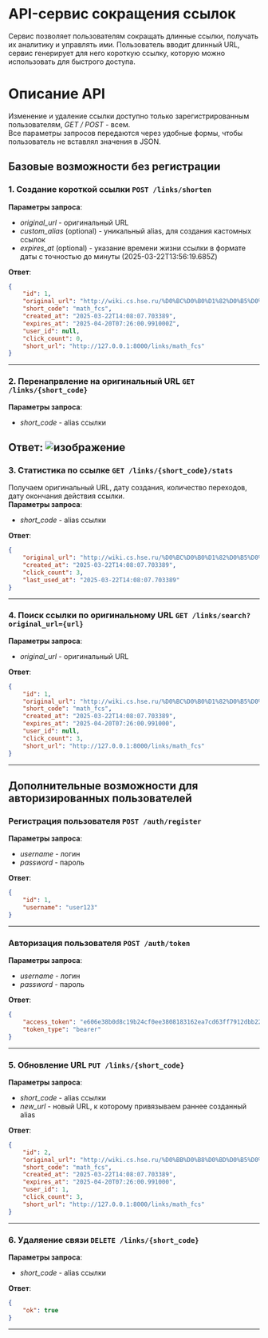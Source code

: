 # API-сервис сокращения ссылок
Сервис позволяет пользователям сокращать длинные ссылки, получать их аналитику и управлять ими. Пользователь вводит длинный URL, сервис генерирует для него короткую ссылку, которую можно использовать для быстрого доступа.


# Описание API
Изменение и удаление ссылки доступно только зарегистрированным пользователям, *GET / POST* - всем.  
Все параметры запросов передаются через удобные формы, чтобы пользователь не вставлял значения в JSON.


## Базовые возможности без регистрации
### 1. Создание короткой ссылки `POST /links/shorten` 
**Параметры запроса**:  
* *original_url* - оригинальный URL
* *custom_alias* (optional) - уникальный alias, для создания кастомных ссылок
* *expires_at* (optional) - указание времени жизни ссылки в формате даты с точностью до минуты (2025-03-22T13:56:19.685Z)

**Ответ**:
```json
{
    "id": 1,
    "original_url": "http://wiki.cs.hse.ru/%D0%BC%D0%B0%D1%82%D0%B5%D0%BC%D0%B0%D1%82%D0%B8%D1%87%D0%B5%D1%81%D0%BA%D0%B8%D0%B9_%D0%B0%D0%BD%D0%B0%D0%BB%D0%B8%D0%B7_1_2024/25_(%D0%BF%D0%B8%D0%BB%D0%BE%D1%82%D0%BD%D1%8B%D0%B9_%D0%BF%D0%BE%D1%82%D0%BE%D0%BA)",
    "short_code": "math_fcs",
    "created_at": "2025-03-22T14:08:07.703389",
    "expires_at": "2025-04-20T07:26:00.991000Z",
    "user_id": null,
    "click_count": 0,
    "short_url": "http://127.0.0.1:8000/links/math_fcs"
}
```
---


### 2. Перенапрвление на оригинальный URL `GET /links/{short_code}`
**Параметры запроса**:  
* *short_code* - alias ссылки

**Ответ**:
![изображение](https://github.com/user-attachments/assets/231259ae-f39f-4d61-ac91-701824949c1a)
---


### 3. Статистика по ссылке `GET /links/{short_code}/stats`  
Получаем оригинальный URL, дату создания, количество переходов, дату окончания действия ссылки.  
**Параметры запроса**:  
* *short_code* - alias ссылки

**Ответ**:
```json
{
    "original_url": "http://wiki.cs.hse.ru/%D0%BC%D0%B0%D1%82%D0%B5%D0%BC%D0%B0%D1%82%D0%B8%D1%87%D0%B5%D1%81%D0%BA%D0%B8%D0%B9_%D0%B0%D0%BD%D0%B0%D0%BB%D0%B8%D0%B7_1_2024/25_(%D0%BF%D0%B8%D0%BB%D0%BE%D1%82%D0%BD%D1%8B%D0%B9_%D0%BF%D0%BE%D1%82%D0%BE%D0%BA)",
    "created_at": "2025-03-22T14:08:07.703389",
    "click_count": 3,
    "last_used_at": "2025-03-22T14:08:07.703389"
}
```
---


### 4. Поиск ссылки по оригинальному URL `GET /links/search?original_url={url}`
**Параметры запроса**:
* *original_url* - оригинальный URL

**Ответ**:
```json
{
    "id": 1,
    "original_url": "http://wiki.cs.hse.ru/%D0%BC%D0%B0%D1%82%D0%B5%D0%BC%D0%B0%D1%82%D0%B8%D1%87%D0%B5%D1%81%D0%BA%D0%B8%D0%B9_%D0%B0%D0%BD%D0%B0%D0%BB%D0%B8%D0%B7_1_2024/25_(%D0%BF%D0%B8%D0%BB%D0%BE%D1%82%D0%BD%D1%8B%D0%B9_%D0%BF%D0%BE%D1%82%D0%BE%D0%BA)",
    "short_code": "math_fcs",
    "created_at": "2025-03-22T14:08:07.703389",
    "expires_at": "2025-04-20T07:26:00.991000",
    "user_id": null,
    "click_count": 3,
    "short_url": "http://127.0.0.1:8000/links/math_fcs"
}
```
---


## Дополнительные возможности для авторизированных пользователей
### Регистрация пользователя `POST /auth/register`
**Параметры запроса**:
* *username* - логин
* *password* - пароль

**Ответ**:
```json
{
    "id": 1,
    "username": "user123"
}
```
---


### Авторизация пользователя `POST /auth/token`
**Параметры запроса**:
* *username* - логин
* *password* - пароль

**Ответ**:
```json
{
    "access_token": "e606e38b0d8c19b24cf0ee3808183162ea7cd63ff7912dbb22b5e803286b4446",
    "token_type": "bearer"
}
```
---


### 5. Обновление URL `PUT /links/{short_code}`  
**Параметры запроса**:
* *short_code* - alias ссылки
* *new_url* - новый URL, к которому привязываем раннее созданный alias

**Ответ**:
```json
{
    "id": 2,
    "original_url": "http://wiki.cs.hse.ru/%D0%BB%D0%B8%D0%BD%D0%B5%D0%B9%D0%BD%D0%B0%D1%8F_%D0%B0%D0%BB%D0%B3%D0%B5%D0%B1%D1%80%D0%B0_%D0%B8_%D0%B3%D0%B5%D0%BE%D0%BC%D0%B5%D1%82%D1%80%D0%B8%D1%8F_%D0%BD%D0%B0_%D0%BF%D0%BC%D0%B8_2024/2025_(%D0%BE%D1%81%D0%BD%D0%BE%D0%B2%D0%BD%D0%BE%D0%B9_%D0%BF%D0%BE%D1%82%D0%BE%D0%BA)",
    "short_code": "math_fcs",
    "created_at": "2025-03-22T14:08:07.703389",
    "expires_at": "2025-04-20T07:26:00.991000",
    "user_id": 1,
    "click_count": 3,
    "short_url": "http://127.0.0.1:8000/links/math_fcs"
}
```
---


### 6. Удаляение связи `DELETE /links/{short_code}`  
**Параметры запроса**:
* *short_code* - alias ссылки

**Ответ**:  
```json
{
    "ok": true
}
```
---


